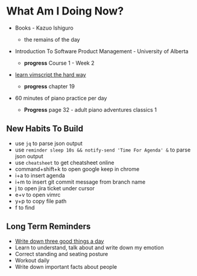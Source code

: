 # What Am I Doing Now?

- Books - Kazuo Ishiguro

  - the remains of the day

- Introduction To Software Product Management - University of Alberta

  - **progress** Course 1 - Week 2

- [learn vimscript the hard way](https://learnvimscriptthehardway.stevelosh.com/)

  - **progress** chapter 19

- 60 minutes of piano practice per day

  - **Progress** page 32 - adult piano adventures classics 1

## New Habits To Build

- use `jq` to parse json output
- use `reminder sleep 10s && notify-send 'Time For Agenda' &` to parse json output
- use `cheatsheet` to get cheatsheet online
- command+shift+k to open google keep in chrome
- i+a to insert agenda
- i+m to insert git commit message from branch name
- j to open jira ticket under cursor
- e+v to open vimrc
- y+p to copy file path
- f to find

## Long Term Reminders

- [Write down three good things a day](https://ggia.berkeley.edu/practice/three-good-things)
- Learn to understand, talk about and write down my emotion
- Correct standing and seating posture
- Workout daily
- Write down important facts about people
